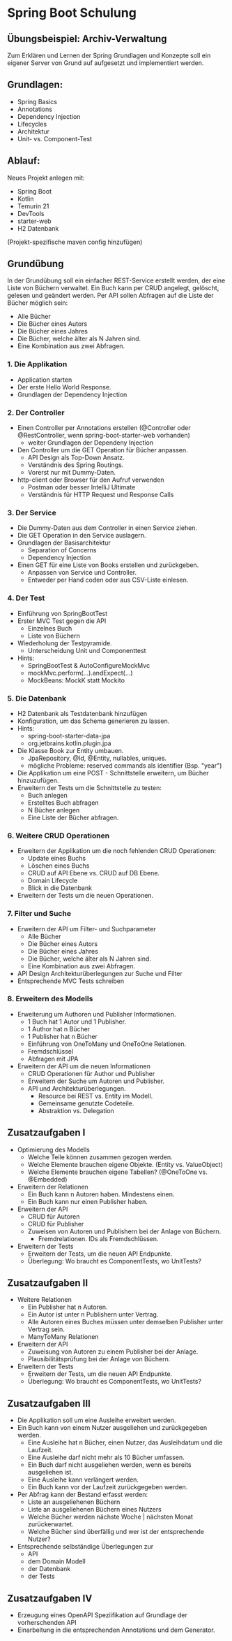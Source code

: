 # Spring Boot Schulung

## Übungsbeispiel: Archiv-Verwaltung

Zum Erklären und Lernen der Spring Grundlagen und Konzepte soll ein eigener Server von Grund auf aufgesetzt und
implementiert werden.

## Grundlagen:

- Spring Basics
- Annotations
- Dependency Injection
- Lifecycles
- Architektur
- Unit- vs. Component-Test

## Ablauf:

Neues Projekt anlegen mit:

- Spring Boot
- Kotlin
- Temurin 21
- DevTools
- starter-web
- H2 Datenbank

(Projekt-spezifische maven config hinzufügen)

## Grundübung

In der Grundübung soll ein einfacher REST-Service erstellt werden, der eine Liste von Büchern verwaltet.
Ein Buch kann per CRUD angelegt, gelöscht, gelesen und geändert werden.
Per API sollen Abfragen auf die Liste der Bücher möglich sein:
* Alle Bücher
* Die Bücher eines Autors
* Die Bücher eines Jahres
* Die Bücher, welche älter als N Jahren sind.
* Eine Kombination aus zwei Abfragen. 

### 1. Die Applikation
- Application starten
- Der erste Hello World Response.
- Grundlagen der Dependency Injection

### 2. Der Controller

- Einen Controller per Annotations erstellen
  (@Controller oder @RestController, wenn spring-boot-starter-web vorhanden)
  - weiter Grundlagen der Dependeny Injection
- Den Controller um die GET Operation für Bücher anpassen. 
  - API Design als Top-Down Ansatz.
  - Verständnis des Spring Routings.
  - Vorerst nur mit Dummy-Daten.
- http-client oder Browser für den Aufruf verwenden
  - Postman oder besser IntelliJ Ultimate
  - Verständnis für HTTP Request und Response Calls

### 3. Der Service
- Die Dummy-Daten aus dem Controller in einen Service ziehen.
- Die GET Operation in den Service auslagern.
- Grundlagen der Basisarchitektur
  - Separation of Concerns
  - Dependency Injection
- Einen GET für eine Liste von Books erstellen und zurückgeben.
  - Anpassen von Service und Controller.
  - Entweder per Hand coden oder aus CSV-Liste einlesen.

### 4. Der Test
- Einführung von SpringBootTest
- Erster MVC Test gegen die API
  - Einzelnes Buch
  - Liste von Büchern
- Wiederholung der Testpyramide.
  - Unterscheidung Unit und Componenttest
- Hints:
  - SpringBootTest & AutoConfigureMockMvc
  - mockMvc.perform(…).andExpect(…)
  - MockBeans: MockK statt Mockito

### 5. Die Datenbank
- H2 Datenbank als Testdatenbank hinzufügen
- Konfiguration, um das Schema generieren zu lassen.
- Hints:
  - spring-boot-starter-data-jpa
  - org.jetbrains.kotlin.plugin.jpa
- Die Klasse Book zur Entity umbauen.
  - JpaRepository, @Id, @Entity, nullables, uniques.
  - mögliche Probleme: reserved commands als identifier (Bsp. "year")
- Die Applikation um eine POST - Schnittstelle erweitern, um Bücher hinzuzufügen.
- Erweitern der Tests um die Schnittstelle zu testen:
  - Buch anlegen
  - Erstelltes Buch abfragen
  - N Bücher anlegen
  - Eine Liste der Bücher abfragen.

### 6. Weitere CRUD Operationen
- Erweitern der Applikation um die noch fehlenden CRUD Operationen:
  - Update eines Buchs
  - Löschen eines Buchs
  - CRUD auf API Ebene vs. CRUD auf DB Ebene.
  - Domain Lifecycle
  - Blick in die Datenbank
- Erweitern der Tests um die neuen Operationen.

### 7. Filter und Suche
- Erweitern der API um Filter- und Suchparameter
  - Alle Bücher
  - Die Bücher eines Autors
  - Die Bücher eines Jahres
  - Die Bücher, welche älter als N Jahren sind.
  - Eine Kombination aus zwei Abfragen.
- API Design Architekturüberlegungen zur Suche und Filter
- Entsprechende MVC Tests schreiben

### 8. Erweitern des Modells
- Erweiterung um Authoren und Publisher Informationen.
  - 1 Buch hat 1 Autor und 1 Publisher.
  - 1 Author hat n Bücher
  - 1 Publisher hat n Bücher
  - Einführung von OneToMany und OneToOne Relationen.
  - Fremdschlüssel
  - Abfragen mit JPA
- Erweitern der API um die neuen Informationen
  - CRUD Operationen für Author und Publisher
  - Erweitern der Suche um Autoren und Publisher.
  - API und Architekturüberlegungen. 
    - Resource bei REST vs. Entity im Modell.
    - Gemeinsame genutzte Codeteile.
    - Abstraktion vs. Delegation

## Zusatzaufgaben I
- Optimierung des Modells
  - Welche Teile können zusammen gezogen werden.
  - Welche Elemente brauchen eigene Objekte. (Entity vs. ValueObject)
  - Welche Elemente brauchen eigene Tabellen? (@OneToOne vs. @Embedded)
- Erweitern der Relationen
  - Ein Buch kann n Autoren haben. Mindestens einen.
  - Ein Buch kann nur einen Publisher haben.
- Erweitern der API
  - CRUD für Autoren
  - CRUD für Publisher
  - Zuweisen von Autoren und Publishern bei der Anlage von Büchern.
    - Fremdrelationen. IDs als Fremdschlüssen.
- Erweitern der Tests
  - Erweitern der Tests, um die neuen API Endpunkte.
  - Überlegung: Wo braucht es ComponentTests, wo UnitTests?

## Zusatzaufgaben II
- Weitere Relationen
  - Ein Publisher hat n Autoren.
  - Ein Autor ist unter n Publishern unter Vertrag.
  - Alle Autoren eines Buches müssen unter demselben Publisher unter Vertrag sein.
  - ManyToMany Relationen
- Erweitern der API
  - Zuweisung von Autoren zu einem Publisher bei der Anlage.
  - Plausibilitätsprüfung bei der Anlage von Büchern.
- Erweitern der Tests
  - Erweitern der Tests, um die neuen API Endpunkte.
  - Überlegung: Wo braucht es ComponentTests, wo UnitTests?
  
## Zusatzaufgaben III
- Die Applikation soll um eine Ausleihe erweitert werden.
- Ein Buch kann von einem Nutzer ausgeliehen und zurückgegeben werden.
  - Eine Ausleihe hat n Bücher, einen Nutzer, das Ausleihdatum und die Laufzeit.
  - Eine Ausleihe darf nicht mehr als 10 Bücher umfassen.
  - Ein Buch darf nicht ausgeliehen werden, wenn es bereits ausgeliehen ist.
  - Eine Ausleihe kann verlängert werden.
  - Ein Buch kann vor der Laufzeit zurückgegeben werden.
- Per Abfrag kann der Bestand erfasst werden:
  - Liste an ausgeliehenen Büchern
  - Liste an ausgeliehenen Büchern eines Nutzers
  - Welche Bücher werden nächste Woche | nächsten Monat zurückerwartet.
  - Welche Bücher sind überfällig und wer ist der entsprechende Nutzer?
- Entsprechende selbständige Überlegungen zur
  - API
  - dem Domain Modell
  - der Datenbank
  - der Tests

## Zusatzaufgaben IV
  - Erzeugung eines OpenAPI Speziifikation auf Grundlage der vorherschenden API
  - Einarbeitung in die entsprechenden Annotations und dem Generator.